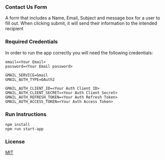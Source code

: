 
### Contact Us Form

A form that includes a Name, Email, Subject and message box for a user to fill out. When clicking submit, it will send their information to the intended recipient


### Required Credentials

In order to run the app correctly you will need the following credentials:

```
email=<Your Email>
password=<Your Email password>

GMAIL_SERVICE=Gmail
GMAIL_AUTH_TYPE=OAuth2

GMAIL_AUTH_CLIENT_ID=<Your Auth Client ID>
GMAIL_AUTH_CLIENT_SECRET=<Your Auth Client Secret>
GMAIL_AUTH_REFRESH_TOKEN=<Your Auth Refresh Token>
GMAIL_AUTH_ACCESS_TOKEN=<Your Auth Access Token>
```


### Run Instructions

```
npm install
npm run start-app
```

### License
[MIT](https://choosealicense.com/licenses/mit/)

